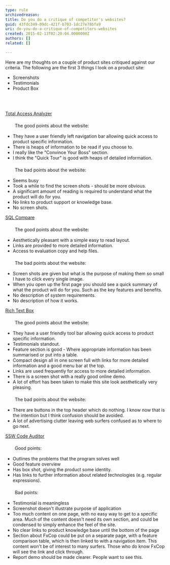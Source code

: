 ```yaml
---
type: rule
archivedreason: 
title: Do you do a critique of competitor's websites?
guid: 43fdc349-09dc-421f-b703-1dc27e78bfa9
uri: do-you-do-a-critique-of-competitors-websites
created: 2015-02-13T02:20:04.0000000Z
authors: []
related: []

---
```



<p>
      Here are my thoughts on a couple of product sites critiqued against our criteria.
      The following are the first 3 things I look on a product site&#58;</p><ul><li>Screenshots</li><li>Testimonials</li><li>Product Box</li></ul>
<br><excerpt class='endintro'></excerpt><br>
<p> 
   <a target="_blank" href="http&#58;//www.ssw.com.au/ssw/Redirect/TotalAcccessAnalyzer.htm">Total Access Analyzer</a></p><p> 
   <img src="http&#58;//www.ssw.com.au/ssw/Standards/Rules/Images/Good.gif" alt="" style="margin&#58;5px;width&#58;16px;" /> The good points about the website&#58;</p><ul><li>They have a user friendly left navigation bar allowing quick access to product specific information.</li><li>There is heaps of information to be read if you choose to.</li><li>I really like the &quot;Convince Your Boss&quot; section.</li><li>I think the &quot;Quick Tour&quot; is good with heaps of detailed information.</li></ul><p> 
   <img src="http&#58;//www.ssw.com.au/ssw/Standards/Rules/Images/Bad.gif" alt="" style="margin&#58;5px;width&#58;16px;" /> The bad points about the website&#58;</p><ul><li>Seems busy</li><li>Took a while to find the screen shots - should be more obvious.</li><li>A significant amount of reading is required to understand what the product will do for you.</li><li>No links to product support or knowledge base.</li><li>No screen shots.</li></ul><p> 
   <a target="_blank" href="http&#58;//www.ssw.com.au/ssw/Redirect/SQLServer/SQLCompare.htm">SQL Compare</a></p><p> 
   <img src="http&#58;//www.ssw.com.au/ssw/Standards/Rules/Images/Good.gif" alt="" style="margin&#58;5px;width&#58;16px;" /> The good points about the website&#58;</p><ul><li>Aesthetically pleasant with a simple easy to read layout.</li><li>Links are provided to more detailed information.</li><li>Access to evaluation copy and help files.</li></ul><p> 
   <img src="http&#58;//www.ssw.com.au/ssw/Standards/Rules/Images/Bad.gif" alt="" style="margin&#58;5px;width&#58;16px;" /> The bad points about the website&#58;</p><ul><li>Screen shots are given but what is the purpose of making them so small I have to click every single image.</li><li>When you open up the first page you should see a quick summary of what the product will do for you. Such as the key features and benefits.</li><li>No description of system requirements.</li><li>No description of how it works.</li></ul><p> 
   <a target="_blank" href="http&#58;//www.ssw.com.au/ssw/Redirect/RichTextBoxEditor.htm">Rich Text Box</a></p><p> 
   <img src="http&#58;//www.ssw.com.au/ssw/Standards/Rules/Images/Good.gif" alt="" style="margin&#58;5px;width&#58;16px;" /> The good points about the website&#58;</p><ul><li>They have a user friendly tool bar allowing quick access to product specific information.</li><li>Testimonials standout.</li><li>Feature section is good - Where appropriate information has been summarised or put into a table.</li><li>Compact design all in one screen full with links for more detailed information and a good menu bar at the top.</li><li>Links are used frequently for access to more detailed information.</li><li>There is a screen shot with a really good online demo.</li><li>A lot of effort has been taken to make this site look aesthetically very pleasing.</li></ul><p> 
   <img src="http&#58;//www.ssw.com.au/ssw/Standards/Rules/Images/Bad.gif" alt="" style="margin&#58;5px;width&#58;16px;" /> The bad points about the website&#58;</p><ul><li>There are buttons in the top header which do nothing. I know now that is the intention but I think confusion should be avoided.</li><li>A lot of advertising clutter leaving web surfers confused as to where to go next.</li></ul><p> 
   <a href="http&#58;//www.ssw.com.au/ssw/CodeAuditor/">SSW Code Auditor</a></p><p> 
   <img src="http&#58;//www.ssw.com.au/ssw/Standards/Rules/Images/Good.gif" alt="" style="margin&#58;5px;width&#58;16px;" /> Good points&#58;</p><ul><li>Outlines the problems that the program solves well</li><li>Good feature overview</li><li>Has box shot, giving the product some identity.</li><li>Has links to further information about related technologies (e.g. regular expressions).</li></ul><p> 
   <img src="http&#58;//www.ssw.com.au/ssw/Standards/Rules/Images/Bad.gif" alt="" style="margin&#58;5px;width&#58;16px;" /> Bad points&#58;</p><ul><li>Testimonial is meaningless</li><li>Screenshot doesn't illustrate purpose of application</li><li>Too much content on one page, with no easy way to get to a specific area. Much of the content doesn't need its own section, and could be condensed to simply enhance the feel of the site.</li><li>No clear links to product knowledge base until the bottom of the page</li><li>Section about FxCop could be put on a separate page, with a feature comparison table, which is then linked to with a navigation item. This content won't be of interest to many surfers. Those who do know FxCop will see the link and click through.</li><li>Report demo should be made clearer. People want to see this.</li></ul>


